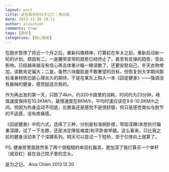 ```yaml
---
layout: post
title: 这些跑步的日子之六：再出发
date: 2013-12-30 10:11
author: alvachien
comments: true
tags: [跑步]
categories: [随心随笔]
---
```

在跑步暂停了将近一个月之后，重新抖擞精神，打算赶在年关之前，重新启动新一轮的计划。原因有二，一是腰带变窄的趋势已经终止了，甚至有反弹的趋势，受此影响，已经越来越没有信心再去体重计瞄一眼读数了，还要安慰自己，冬天衣物增加，读数肯定偏大；二是，虽然六块腹肌是不敢奢望的目标，但恢复到大学期间那标准身材依旧是心理长久的期待，于是在某东上购入一本《囚徒健身》——强调没有器械的健身，感觉挺适合我的。

作为再出发的第一天，只跑了4km，约320卡路里的消耗，时间约为23分钟，峰值速度保持在10.5KM/h，最慢速度在8KM/h，平均时速应该在9.6-10.0KM/h之间。但因为热身运动不彻底，左膝盖还是感觉不是很舒服，但只是感觉类似与脱节的不适感，没有疼痛感。

《囚徒健身》中的六式，选择了三种，分别是标准俯卧撑，窄距深蹲(本想执行偏重深蹲，试了一下左膝，还是决定降低难度)和平卧直举腿。这么看来，只比我之前的健身活动多了个深蹲系列。明天可以尝试一下短桥，至于引体向上就算了。

PS. 健身房里面居然多了两个很粗糙的单双杠器具，更加深了我打算买一个单杆（或双杠）装在自己院子里的念头。

是为之记。
Alva Chien
2013.12.30
